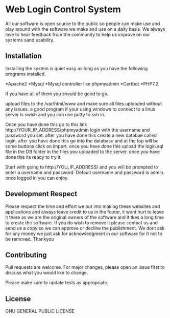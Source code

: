 # Web Login Control System

All our software is open source to the public so people can make use and play around with the software we make and use on a daily basis. We always love to hear feedback from the community to help us improve on our systems sand usability.

## Installation

Installing the system is quiet easy as long as you have the following programs installed.

*Apache2
*Mysql
*Mysql controller like phpmyadmin
*Certbot
*PHP7.2

If you have all of them you should be good to go.

upload files to the /var/html/www and make sure all files uploaded without any issues. a good program if your using windows to connect to a linux server is swish and you can use putty to ssh in.

Once you have done this go to this link http://YOUR_IP_ADDRESS/phpmyadmin login with the username and password you set. after you have done this create a new databae called login. after you have done this go into the database and at the top will be some buttons click on import. once you have done this upload the login.sql file in the DB folder in the files you uploaded to the server. once you have done this its ready to try it.

Start with going to http://YOU_IP_ADDRESS/ and you will be prompted to enter a username and password. Default username and password is admin. once logged in you can enjoy.

## Development Respect
Please respect the time and effort we put into making these websites and applications and always leave credit to us in the footer, it wont hurt to leave it there as we are the original owners of the software and it tkes a long time to create the software. If you do wish to remove it please contact us and send us a copy so we can approve or decline the publishment. We dont ask for any money we just ask for acknowledgment in our software for it not to be removed. Thankyou

## Contributing
Pull requests are welcome. For major changes, please open an issue first to discuss what you would like to change.

Please make sure to update tests as appropriate.

## License
GNU GENERAL PUBLIC LICENSE
